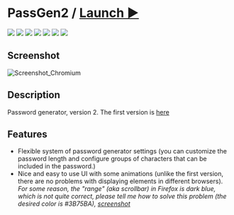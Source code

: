 # PassGen2 / [Launch ▶️](https://zalexanninev15.github.io/PassGen2) 

[![](https://img.shields.io/badge/platforms-All_with_Internet-27282D.svg)](https://github.com/Zalexanninev15/PassGen2)
[![](https://img.shields.io/badge/written_on-Java_Script-E34F26.svg?logo=javascript)](https://github.com/Zalexanninev15/PassGen2)
[![](https://img.shields.io/badge/written_on-HTML-E34F26.svg?logo=html5)](https://github.com/Zalexanninev15/PassGen2)
[![](https://img.shields.io/badge/release-v2.0-blue.svg)](https://github.com/Zalexanninev15/PassGen2)
[![](https://img.shields.io/github/last-commit/Zalexanninev15/PassGen2)](https://github.com/Zalexanninev15/PassGen2/commits/main)
[![](https://img.shields.io/badge/license-MIT-blue.svg)](LICENSE)
[![](https://img.shields.io/badge/donate-Buy_Me_a_Coffee-F94400.svg)](https://zalexanninev15.jimdofree.com/buy-me-a-coffee)

## Screenshot

![Screenshot_Chromium](https://user-images.githubusercontent.com/51060911/211517687-6ca45ebf-5b16-4c11-a1c9-e721b46df20a.png)

## Description

Password generator, version 2. The first version is [here](https://github.com/Zalexanninev15/PassGen)

## Features

- Flexible system of password generator settings (you can customize the password length and configure groups of characters that can be included in the password.)
- Nice and easy to use UI with some animations (unlike the first version, there are no problems with displaying elements in different browsers). *For some reason, the "range" (aka scrollbar) in Firefox is dark blue, which is not quite correct, please tell me how to solve this problem (the desired color is #3B75BA), [screenshot](https://user-images.githubusercontent.com/51060911/211517881-ead48818-b505-4c8e-af63-032c5223a524.png)*
